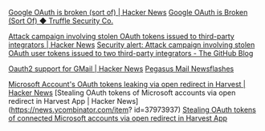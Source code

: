 
[Google OAuth is broken (sort of) | Hacker News](https://news.ycombinator.com/item?id=38720544)
[Google OAuth is Broken (Sort Of) ◆ Truffle Security Co.](https://trufflesecurity.com/blog/google-oauth-is-broken-sort-of)

[Attack campaign involving stolen OAuth tokens issued to third-party integrators | Hacker News](https://news.ycombinator.com/item?id=31046791)
[Security alert: Attack campaign involving stolen OAuth user tokens issued to two third-party integrators - The GitHub Blog](https://github.blog/2022-04-15-security-alert-stolen-oauth-user-tokens/)

[Oauth2 support for GMail | Hacker News](https://news.ycombinator.com/item?id=31420433)
[Pegasus Mail Newsflashes](https://www.pmail.com/newsflash.htm)

[Microsoft Account's OAuth tokens leaking via open redirect in Harvest | Hacker News](https://news.ycombinator.com/item?id=37973937)
[Stealing OAuth tokens of Microsoft accounts via open redirect in Harvest App | Hacker News](https://news.ycombinator.com/item?
id=37973937)
[Stealing OAuth tokens of connected Microsoft accounts via open redirect in Harvest App](https://eval.blog/microsoft-account-token-leaks-in-harvest)

